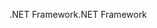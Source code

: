 <span data-ttu-id="08be5-101">.NET Framework</span><span class="sxs-lookup"><span data-stu-id="08be5-101">.NET Framework</span></span>